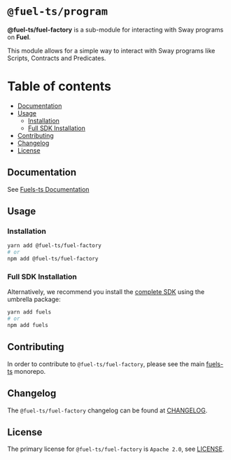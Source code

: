 # `@fuel-ts/program`

**@fuel-ts/fuel-factory** is a sub-module for interacting with Sway programs on **Fuel**.

This module allows for a simple way to interact with Sway programs like Scripts, 
Contracts and Predicates.

# Table of contents

- [Documentation](#documentation)
- [Usage](#usage)
  - [Installation](#installation)
  - [Full SDK Installation](#full-sdk-installation)
- [Contributing](#contributing)
- [Changelog](#changelog)
- [License](#license)

## Documentation

<!-- TODO: Replace this link with specific docs for this package if and when we re-introduce a API reference section to our docs -->

See [Fuels-ts Documentation](https://fuellabs.github.io/fuels-ts/)

## Usage

### Installation

```sh
yarn add @fuel-ts/fuel-factory
# or
npm add @fuel-ts/fuel-factory
```

### Full SDK Installation

Alternatively, we recommend you install the [complete SDK](https://github.com/FuelLabs/fuels-ts) using the umbrella package:

```sh
yarn add fuels
# or
npm add fuels
```

## Contributing

In order to contribute to `@fuel-ts/fuel-factory`, please see the main [fuels-ts](https://github.com/FuelLabs/fuels-ts) monorepo.

## Changelog

The `@fuel-ts/fuel-factory` changelog can be found at [CHANGELOG](./CHANGELOG.md).

## License

The primary license for `@fuel-ts/fuel-factory` is `Apache 2.0`, see [LICENSE](./LICENSE).
